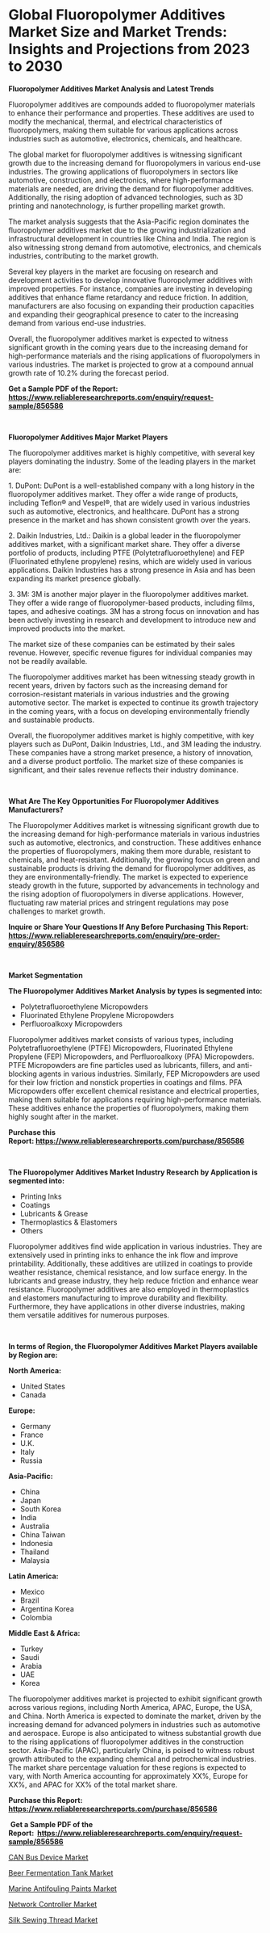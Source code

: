 <p><h1>Global Fluoropolymer Additives Market Size and Market Trends: Insights and Projections from 2023 to 2030</h1></p><p><strong>Fluoropolymer Additives Market Analysis and Latest Trends</strong></p>
<p><p>Fluoropolymer additives are compounds added to fluoropolymer materials to enhance their performance and properties. These additives are used to modify the mechanical, thermal, and electrical characteristics of fluoropolymers, making them suitable for various applications across industries such as automotive, electronics, chemicals, and healthcare.</p><p>The global market for fluoropolymer additives is witnessing significant growth due to the increasing demand for fluoropolymers in various end-use industries. The growing applications of fluoropolymers in sectors like automotive, construction, and electronics, where high-performance materials are needed, are driving the demand for fluoropolymer additives. Additionally, the rising adoption of advanced technologies, such as 3D printing and nanotechnology, is further propelling market growth.</p><p>The market analysis suggests that the Asia-Pacific region dominates the fluoropolymer additives market due to the growing industrialization and infrastructural development in countries like China and India. The region is also witnessing strong demand from automotive, electronics, and chemicals industries, contributing to the market growth.</p><p>Several key players in the market are focusing on research and development activities to develop innovative fluoropolymer additives with improved properties. For instance, companies are investing in developing additives that enhance flame retardancy and reduce friction. In addition, manufacturers are also focusing on expanding their production capacities and expanding their geographical presence to cater to the increasing demand from various end-use industries.</p><p>Overall, the fluoropolymer additives market is expected to witness significant growth in the coming years due to the increasing demand for high-performance materials and the rising applications of fluoropolymers in various industries. The market is projected to grow at a compound annual growth rate of 10.2% during the forecast period.</p></p>
<p><strong>Get a Sample PDF of the Report:&nbsp; <a href="https://www.reliableresearchreports.com/enquiry/request-sample/856586">https://www.reliableresearchreports.com/enquiry/request-sample/856586</a></strong></p>
<p>&nbsp;</p>
<p><strong>Fluoropolymer Additives Major Market Players</strong></p>
<p><p>The fluoropolymer additives market is highly competitive, with several key players dominating the industry. Some of the leading players in the market are:</p><p>1. DuPont: DuPont is a well-established company with a long history in the fluoropolymer additives market. They offer a wide range of products, including Teflon® and Vespel®, that are widely used in various industries such as automotive, electronics, and healthcare. DuPont has a strong presence in the market and has shown consistent growth over the years.</p><p>2. Daikin Industries, Ltd.: Daikin is a global leader in the fluoropolymer additives market, with a significant market share. They offer a diverse portfolio of products, including PTFE (Polytetrafluoroethylene) and FEP (Fluorinated ethylene propylene) resins, which are widely used in various applications. Daikin Industries has a strong presence in Asia and has been expanding its market presence globally.</p><p>3. 3M: 3M is another major player in the fluoropolymer additives market. They offer a wide range of fluoropolymer-based products, including films, tapes, and adhesive coatings. 3M has a strong focus on innovation and has been actively investing in research and development to introduce new and improved products into the market.</p><p>The market size of these companies can be estimated by their sales revenue. However, specific revenue figures for individual companies may not be readily available.</p><p>The fluoropolymer additives market has been witnessing steady growth in recent years, driven by factors such as the increasing demand for corrosion-resistant materials in various industries and the growing automotive sector. The market is expected to continue its growth trajectory in the coming years, with a focus on developing environmentally friendly and sustainable products.</p><p>Overall, the fluoropolymer additives market is highly competitive, with key players such as DuPont, Daikin Industries, Ltd., and 3M leading the industry. These companies have a strong market presence, a history of innovation, and a diverse product portfolio. The market size of these companies is significant, and their sales revenue reflects their industry dominance.</p></p>
<p>&nbsp;</p>
<p><strong>What Are The Key Opportunities For Fluoropolymer Additives Manufacturers?</strong></p>
<p><p>The Fluoropolymer Additives market is witnessing significant growth due to the increasing demand for high-performance materials in various industries such as automotive, electronics, and construction. These additives enhance the properties of fluoropolymers, making them more durable, resistant to chemicals, and heat-resistant. Additionally, the growing focus on green and sustainable products is driving the demand for fluoropolymer additives, as they are environmentally-friendly. The market is expected to experience steady growth in the future, supported by advancements in technology and the rising adoption of fluoropolymers in diverse applications. However, fluctuating raw material prices and stringent regulations may pose challenges to market growth.</p></p>
<p><strong>Inquire or Share Your Questions If Any Before Purchasing This Report: <a href="https://www.reliableresearchreports.com/enquiry/pre-order-enquiry/856586">https://www.reliableresearchreports.com/enquiry/pre-order-enquiry/856586</a></strong></p>
<p>&nbsp;</p>
<p><strong>Market Segmentation</strong></p>
<p><strong>The Fluoropolymer Additives Market Analysis by types is segmented into:</strong></p>
<p><ul><li>Polytetrafluoroethylene Micropowders</li><li>Fluorinated Ethylene Propylene Micropowders</li><li>Perfluoroalkoxy Micropowders</li></ul></p>
<p><p>Fluoropolymer additives market consists of various types, including Polytetrafluoroethylene (PTFE) Micropowders, Fluorinated Ethylene Propylene (FEP) Micropowders, and Perfluoroalkoxy (PFA) Micropowders. PTFE Micropowders are fine particles used as lubricants, fillers, and anti-blocking agents in various industries. Similarly, FEP Micropowders are used for their low friction and nonstick properties in coatings and films. PFA Micropowders offer excellent chemical resistance and electrical properties, making them suitable for applications requiring high-performance materials. These additives enhance the properties of fluoropolymers, making them highly sought after in the market.</p></p>
<p><strong>Purchase this Report:&nbsp;<a href="https://www.reliableresearchreports.com/purchase/856586">https://www.reliableresearchreports.com/purchase/856586</a></strong></p>
<p>&nbsp;</p>
<p><strong>The Fluoropolymer Additives Market Industry Research by Application is segmented into:</strong></p>
<p><ul><li>Printing Inks</li><li>Coatings</li><li>Lubricants & Grease</li><li>Thermoplastics & Elastomers</li><li>Others</li></ul></p>
<p><p>Fluoropolymer additives find wide application in various industries. They are extensively used in printing inks to enhance the ink flow and improve printability. Additionally, these additives are utilized in coatings to provide weather resistance, chemical resistance, and low surface energy. In the lubricants and grease industry, they help reduce friction and enhance wear resistance. Fluoropolymer additives are also employed in thermoplastics and elastomers manufacturing to improve durability and flexibility. Furthermore, they have applications in other diverse industries, making them versatile additives for numerous purposes.</p></p>
<p>&nbsp;</p>
<p><strong>In terms of Region, the Fluoropolymer Additives Market Players available by Region are:</strong></p>
<p>
    <p> <strong> North America: </strong>
        <ul>
            <li>United States</li>
            <li>Canada</li>
        </ul>
        </p> 
    <p> <strong> Europe: </strong>
        <ul>
            <li>Germany</li>
            <li>France</li>
            <li>U.K.</li>
            <li>Italy</li>
            <li>Russia</li>
        </ul>
        </p> 
    <p> <strong> Asia-Pacific: </strong>
        <ul>
            <li>China</li>
            <li>Japan</li>
            <li>South Korea</li>
            <li>India</li>
            <li>Australia</li>
            <li>China Taiwan</li>
            <li>Indonesia</li>
            <li>Thailand</li>
            <li>Malaysia</li>
        </ul>
        </p> 
    <p> <strong> Latin America: </strong>
        <ul>
            <li>Mexico</li>
            <li>Brazil</li>
            <li>Argentina Korea</li>
            <li>Colombia</li>
        </ul>
        </p> 
    <p> <strong> Middle East & Africa: </strong>
        <ul>
            <li>Turkey</li>
            <li>Saudi</li>
            <li>Arabia</li>
            <li>UAE</li>
            <li>Korea</li>
        </ul>
    </p>
    </p>
<p><p>The fluoropolymer additives market is projected to exhibit significant growth across various regions, including North America, APAC, Europe, the USA, and China. North America is expected to dominate the market, driven by the increasing demand for advanced polymers in industries such as automotive and aerospace. Europe is also anticipated to witness substantial growth due to the rising applications of fluoropolymer additives in the construction sector. Asia-Pacific (APAC), particularly China, is poised to witness robust growth attributed to the expanding chemical and petrochemical industries. The market share percentage valuation for these regions is expected to vary, with North America accounting for approximately XX%, Europe for XX%, and APAC for XX% of the total market share.</p></p>
<p><strong>Purchase this Report: <a href="https://www.reliableresearchreports.com/purchase/856586">https://www.reliableresearchreports.com/purchase/856586</a></strong></p>
<p>&nbsp;<strong>Get a Sample PDF of the Report:&nbsp;&nbsp;<a href="https://www.reliableresearchreports.com/enquiry/request-sample/856586">https://www.reliableresearchreports.com/enquiry/request-sample/856586</a></strong></p>
<p><strong></strong></p>
<p><p><a href="https://medium.com/@mariad13206/can-bus-device-market-size-market-outlook-and-market-forecast-2023-to-2030-1d2899ca606d">CAN Bus Device Market</a></p><p><a href="https://medium.com/@kennethjensen27/analyzing-beer-fermentation-tank-market-global-industry-perspective-and-forecast-2023-to-2030-0dbce8215b87">Beer Fermentation Tank Market</a></p><p><a href="https://github.com/rexevange/Market-Research-Report-List-1/blob/main/marine-antifouling-paints-market.md">Marine Antifouling Paints Market</a></p><p><a href="https://medium.com/@rosm15203/network-controller-market-share-evolution-and-market-growth-trends-2023-2030-8d3379375976">Network Controller Market</a></p><p><a href="https://github.com/lilstefpacute/Market-Research-Report-List-1/blob/main/silk-sewing-thread-market.md">Silk Sewing Thread Market</a></p></p>